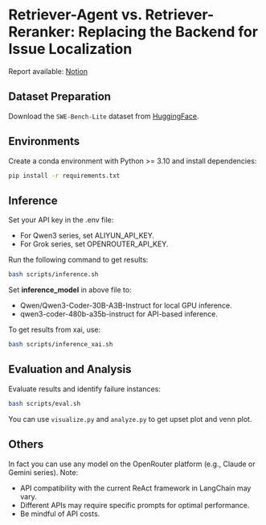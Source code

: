 # Retriever-Agent vs. Retriever-Reranker: Replacing the Backend for Issue Localization

Report available: [Notion](https://www.notion.so/Retriever-Agent-vs-Retriever-Reranker-Replacing-the-Backend-for-Issue-Localization-28b1c8b9cb3780e0b186e40e3062c16a?pvs=73)

## Dataset Preparation

Download the `SWE-Bench-Lite` dataset from [HuggingFace](https://huggingface.co/datasets/princeton-nlp/SWE-bench_Lite).

## Environments

Create a conda environment with Python >= 3.10 and install dependencies:

```bash
pip install -r requirements.txt
```

## Inference

Set your API key in the .env file:

- For Qwen3 series, set ALIYUN_API_KEY.
- For Grok series, set OPENROUTER_API_KEY.

Run the following command to get results:

```bash
bash scripts/inference.sh
```

Set **inference_model** in above file to:

- Qwen/Qwen3-Coder-30B-A3B-Instruct for local GPU inference.
- qwen3-coder-480b-a35b-instruct for API-based inference.

To get results from xai, use:

```bash
bash scripts/inference_xai.sh
```

## Evaluation and Analysis

Evaluate results and identify failure instances:

```bash
bash scripts/eval.sh
```

You can use `visualize.py` and `analyze.py` to get upset plot and venn plot.

## Others

In fact you can use any model on the OpenRouter platform (e.g., Claude or Gemini series). Note:

- API compatibility with the current ReAct framework in LangChain may vary.
- Different APIs may require specific prompts for optimal performance.
- Be mindful of API costs.
